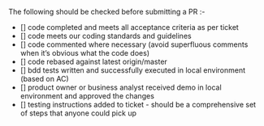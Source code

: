 The following should be checked before submitting a PR :-

- [] code completed and meets all acceptance criteria as per ticket
- [] code meets our coding standards and guidelines
- [] code commented where necessary (avoid superfluous comments when it’s obvious what the code does)
- [] code rebased against latest origin/master
- [] bdd tests written and successfully executed in local environment (based on AC)
- [] product owner or business analyst received demo in local environment and approved the changes
- [] testing instructions added to ticket - should be a comprehensive set of steps that anyone could pick up
